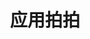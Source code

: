 ---
description: 拍图标下载应用。碰到山寨就没办法了。
layout: post
results:
- primaryGenreName: Utilities
  version: '1.0.4'
  trackViewUrl: https://itunes.apple.com/cn/app/ying-yong-pai-pai/id686321394?mt=8&uo=4
  artworkUrl100: http://a123.phobos.apple.com/us/r30/Purple6/v4/1e/82/76/1e8276c7-f7f7-b4a2-a5a3-e94c71a43655/mzl.festpgfz.png
  artworkUrl60: http://a1088.phobos.apple.com/us/r30/Purple4/v4/5d/9e/04/5d9e04ac-e293-2532-0ca0-8d0fa9dbd7cc/Icon.png
  sellerName: HiScene Information Technology Co., Ltd
  supportedDevices:
  - iPhone4S
  - iPadFourthGen
  - iPadThirdGen
  - iPadWifi
  - iPad2Wifi
  - iPad23G
  - iPhone4
  - iPad3G
  - iPadMini
  - iPadMini4G
  - iPodTouchThirdGen
  - iPodTouchFifthGen
  - iPhone5c
  - iPadFourthGen4G
  - iPodTouchourthGen
  - iPhone-3GS
  - iPadThirdGen4G
  - iPhone5
  - iPhone5s
  genres:
  - 工具
  - 商品指南
  trackName: 应用拍拍
  description: '是不是好多妹子搞不定itunes，弄不懂同步？

    有没有很多男生靠着给女生装手机来求交往？

    会不会有时候找一个好玩的应用却记不住名字？

    给家里父母买了智能机他们却不会下载应用？


    福利来了！

    应用拍拍是一款利用摄像头拍照来下载应用的实用工具，免去了键盘输入的繁琐，并有丰富的下载源供选择，使应用下载变得简单而有乐趣！


    功能简介：

    拍摄识别有两种模式，您可选择自动对焦或手动拍照。只需将摄像头对准应用的图标，就能快速找到您想要的应用，点击即可下载。可识别包括手机、电脑、平板等多种设备的屏幕。


    关于应用拍拍：

    应用拍拍由亮风台（上海）信息科技有限公司出品，了解更多请前往www.hiscene.com

    有任何疑问或合作意向，欢迎联系service@hiscene.com'
  price: 0
  trackId: 686321394
  releaseDate: '2014-01-29T23:22:26Z'
  screenshotUrls:
  - http://a5.mzstatic.com/us/r30/Purple/v4/aa/ee/27/aaee27f2-9567-f698-61c4-67d60718a22a/screen1136x1136.jpeg
  - http://a2.mzstatic.com/us/r30/Purple4/v4/59/3b/82/593b82d7-99e5-ac9e-71dd-2f612f5868d3/screen1136x1136.jpeg
  - http://a3.mzstatic.com/us/r30/Purple6/v4/de/79/d7/de79d72e-133d-6eee-47a9-0103abad5870/screen1136x1136.jpeg
  - http://a2.mzstatic.com/us/r30/Purple/v4/6b/8a/1b/6b8a1b83-a1c5-f354-badb-df9708106760/screen1136x1136.jpeg
  artistViewUrl: https://itunes.apple.com/cn/artist/hiscene-information-technology/id590701493?uo=4
  primaryGenreId: 6002
  kind: software
  fileSizeBytes: '9587391'
  bundleId: com.HiSceneDevelop.IconApp
  sellerUrl: http://snapp.hiscene.com
  trackContentRating: 4+
  artistName: HiScene Information Technology Co., Ltd
  trackCensoredName: 应用拍拍
  isGameCenterEnabled: false
  contentAdvisoryRating: 4+
  languageCodesISO2A:
  - EN
  - ZH
  features: &a []
  wrapperType: software
  artworkUrl512: http://a123.phobos.apple.com/us/r30/Purple6/v4/1e/82/76/1e8276c7-f7f7-b4a2-a5a3-e94c71a43655/mzl.festpgfz.png
  formattedPrice: 免费
  artistId: 590701493
  genreIds:
  - '6002'
  - '6022'
  currency: CNY
  ipadScreenshotUrls: *a
category: 工具
tags: tag1
resultCount: 1
title: 应用拍拍

---